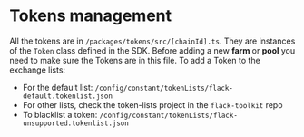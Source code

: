 # Tokens management

All the tokens are in `/packages/tokens/src/[chainId].ts`. They are instances of the `Token` class defined in the SDK.
Before adding a new **farm** or **pool** you need to make sure the Tokens are in this file.
To add a Token to the exchange lists:

- For the default list: `/config/constant/tokenLists/flack-default.tokenlist.json`
- For other lists, check the token-lists project in the `flack-toolkit` repo
- To blacklist a token: `/config/constant/tokenLists/flack-unsupported.tokenlist.json`
